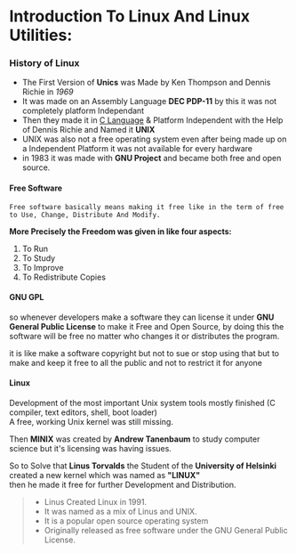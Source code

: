 # **Introduction To Linux And Linux Utilities:** 

### History of Linux
+ The First Version of **Unics** was Made by Ken Thompson and Dennis Richie in *1969*
+ It was made on an Assembly Language **DEC PDP-11** by this it was not completely platform Independant
+ Then they made it in <u>C Language</u> & Platform Independent with the Help of Dennis Richie and Named it **UNIX**
+ UNIX was also not a free operating system even after being made up on a Independent Platform it was not available for every hardware
+ in 1983 it was made with **GNU Project** and became both free and open source.

#### Free Software
`Free software basically means making it free like in the term of free to Use, Change, Distribute And Modify.`

**More Precisely the Freedom was given in like four aspects:**
1. To Run
2. To Study
3. To Improve
4. To Redistribute Copies

#### GNU GPL
so whenever developers make a software they can license it under **GNU General Public License** to make it Free and Open Source, by doing this the software will be free no matter who changes it or distributes the program.  

it is like make a software copyright but not to sue or stop using that but to make and keep it free to all the public and not to restrict it for anyone

#### Linux
Development of the most important Unix system
tools mostly finished (C compiler, text editors, shell,
boot loader)  
A free, working Unix kernel was still missing.  

Then **MINIX** was created by **Andrew Tanenbaum** to study computer science but it's licensing was having issues.

So to Solve that **Linus Torvalds** the Student of the **University of Helsinki** created a new kernel which was named as **"LINUX"**  
then he made it free for further Development and Distribution.
> + Linus Created Linux in 1991.  
> + It was named as a mix of Linus and UNIX.
> + It is a popular open source operating system
> + Originally released as free software under the GNU
General Public License.


